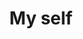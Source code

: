 ---
pid: FS266
title: My self
location_transcription: me
zipcode: '19123'
outside_phl: 
neighborhood: Northern Liberties,Loft District
age: '6'
age_range: 6-13
instagram: 
image_file_name: FS_266.jpg
proposal_transcription: 
topic: Unknown
topic_summary: '0'
type: Other No Form
keywords_other: 
credit: Kennedi
image_labels: 
twitter: 
facebook: 
permalink: "/monuments/fs266/"
layout: item-page
---